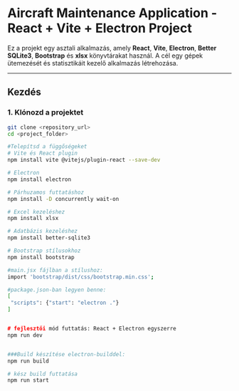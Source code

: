 # Aircraft Maintenance Application - React + Vite + Electron Project

Ez a projekt egy asztali alkalmazás, amely **React**, **Vite**, **Electron**, **Better SQLite3**, **Bootstrap** és **xlsx** könyvtárakat használ. A cél egy gépek ütemezését és statisztikáit kezelő alkalmazás létrehozása.

---

## Kezdés

### 1. Klónozd a projektet

```bash
git clone <repository_url>
cd <project_folder>

#Telepítsd a függőségeket
# Vite és React plugin
npm install vite @vitejs/plugin-react --save-dev

# Electron
npm install electron

# Párhuzamos futtatáshoz
npm install -D concurrently wait-on

# Excel kezeléshez
npm install xlsx

# Adatbázis kezeléshez
npm install better-sqlite3

# Bootstrap stílusokhoz
npm install bootstrap

#main.jsx fájlban a stílushoz:
import 'bootstrap/dist/css/bootstrap.min.css';

#package.json-ban legyen benne:
[
 "scripts": {"start": "electron ."}
]


# fejlesztői mód futtatás: React + Electron egyszerre
npm run dev


###Build készítése electron-builddel:
npm run build

# kész build futtatása
npm run start

```
